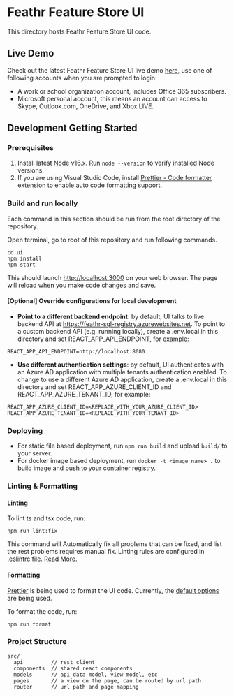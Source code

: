 # Feathr Feature Store UI

This directory hosts Feathr Feature Store UI code.

## Live Demo

Check out the latest Feathr Feature Store UI live demo [here](https://aka.ms/feathrdemo), use one of following accounts when you are prompted to login:

- A work or school organization account, includes Office 365 subscribers.
- Microsoft personal account, this means an account can access to Skype, Outlook.com, OneDrive, and Xbox LIVE.

## Development Getting Started

### Prerequisites

1. Install latest [Node](https://nodejs.org/en/) v16.x. Run `node --version` to verify installed Node versions.
2. If you are using Visual Studio Code, install [Prettier - Code formatter](https://marketplace.visualstudio.com/items?itemName=esbenp.prettier-vscode) extension to enable auto code formatting support.

### Build and run locally

Each command in this section should be run from the root directory of the repository.

Open terminal, go to root of this repository and run following commands.

```
cd ui
npm install
npm start
```

This should launch [http://localhost:3000](http://localhost:3000) on your web browser. The page will reload when you make code changes and save.

#### [Optional] Override configurations for local development

- **Point to a different backend endpoint**: by default, UI talks to live backend API at https://feathr-sql-registry.azurewebsites.net. To point to a custom backend API (e.g. running locally), create a .env.local in this directory and set REACT_APP_API_ENDPOINT, for example:

```
REACT_APP_API_ENDPOINT=http://localhost:8080
```

- **Use different authentication settings**: by default, UI authenticates with an Azure AD application with multiple tenants authentication enabled. To change to use a different Azure AD application, create a .env.local in this directory and set REACT_APP_AZURE_CLIENT_ID and REACT_APP_AZURE_TENANT_ID, for example:

```
REACT_APP_AZURE_CLIENT_ID=<REPLACE_WITH_YOUR_AZURE_CLIENT_ID>
REACT_APP_AZURE_TENANT_ID=<REPLACE_WITH_YOUR_TENANT_ID>
```

### Deploying

- For static file based deployment, run `npm run build` and upload `build/` to your server.
- For docker image based deployment, run `docker -t <image_name> .` to build image and push to your container registry.

### Linting & Formatting

#### Linting

To lint ts and tsx code, run:

```
npm run lint:fix
```

This command will Automatically fix all problems that can be fixed, and list the rest problems requires manual fix.
Linting rules are configured in [.eslintrc](.eslintrc) file. [Read More](https://eslint.org/docs/rules/).

#### Formatting

[Prettier](https://prettier.io/) is being used to format the UI code. Currently, the [default options](https://prettier.io/docs/en/options.html) are being used.

To format the code, run:

```
npm run format
```

### Project Structure

```
src/
  api         // rest client
  components  // shared react components
  models      // api data model, view model, etc
  pages       // a view on the page, can be routed by url path
  router      // url path and page mapping
```
